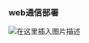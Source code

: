 ### web通信部署

![在这里插入图片描述](https://img-blog.csdnimg.cn/20190116102711832.png?x-oss-process=image/watermark,type_ZmFuZ3poZW5naGVpdGk,shadow_10,text_aHR0cHM6Ly9ibG9nLmNzZG4ubmV0L3dlaXhpbl80Mzg2NzIxMA==,size_16,color_FFFFFF,t_70)

